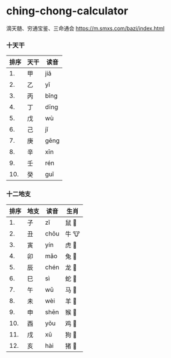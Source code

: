 # ching-chong-calculator
滴天髄、穷通宝鉴、三命通会 https://m.smxs.com/bazi/index.html

### 十天干
| 排序  | 天干 | 读音  |
|------|------|------|
| 1.   |  甲  | jiǎ  |
| 2.   |  乙  | yǐ   |
| 3.   |  丙  | bǐng |
| 4.   |  丁  | dīng |
| 5.   |  戊  | wù   |
| 6.   |  己  | jǐ   |
| 7.   |  庚  | gēng |
| 8.   |  辛  | xīn  |
| 9.   |  壬  | rén  |
| 10.  |  癸  | guǐ  |

### 十二地支
| 排序  | 地支 | 读音  | 生肖   |
|------|------|------|-------|
| 1.   |  子  | zǐ   | 鼠 🐁  |
| 2.   |  丑  | chǒu | 牛 🐮  |
| 3.   |  寅  | yín  | 虎 🐯  |
| 4.   |  卯  | mǎo  | 兔 🐇  |
| 5.   |  辰  | chén | 龙 🐉  |
| 6.   |  巳  | sì   | 蛇 🐍  |
| 7.   |  午  | wǔ   | 马 🐴  |
| 8.   |  未  | wèi  | 羊 🐐  |
| 9.   |  申  | shēn | 猴 🐒  |
| 10.  |  酉  | yǒu  | 鸡 🐔  |
| 11.  |  戌  | xū   | 狗 🐶  |
| 12.  |  亥  | hài  | 猪 🐷  |
